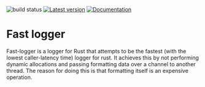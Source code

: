 ![build status](https://travis-ci.com/BourgondAries/fast-logger.svg?branch=master "build status")
[![Latest version](https://img.shields.io/crates/v/fast-logger.svg)](https://crates.io/crates/fast-logger)
[![Documentation](https://docs.rs/fast-logger/badge.svg)](https://docs.rs/fast-logger)

# Fast logger #

Fast-logger is a logger for Rust that attempts to be the fastest (with the lowest caller-latency time) logger for rust. It achieves this by not performing dynamic allocations and passing formatting data over a channel to another thread. The reason for doing this is that formatting itself is an expensive operation.
